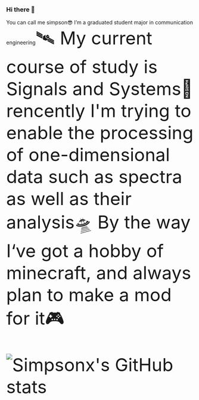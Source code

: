 ### Hi there 👋
You can call me simpson😎
I’m a graduated student major in communication engineering</font><font size=10>🛰
My current course of study is Signals and Systems📲
  rencently I'm trying to enable the processing of one-dimensional data such as spectra as well as their analysis🛸
By the way I‘ve got a hobby of minecraft, and always plan to make a mod for it🎮
  
![Simpsonx's GitHub stats](https://github-readme-stats.vercel.app/api?username=simpsonx)
<!--
**simpsonx/simpsonx** is a ✨ _special_ ✨ repository because its `README.md` (this file) appears on your GitHub profile.

Here are some ideas to get you started:

- 🔭 I’m currently working on ...
- 🌱 I’m currently learning ...
- 👯 I’m looking to collaborate on ...
- 🤔 I’m looking for help with ...
- 💬 Ask me about ...
- 📫 How to reach me: ...
- 😄 Pronouns: ...
- ⚡ Fun fact: ...
-->
